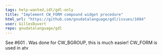 ```yaml
---
tags: help-wanted,idl/gdl-only
title: "Implement CW_FORM compound widget procedure"
html_url: "https://github.com/gnudatalanguage/gdl/issues/1084"
user: GillesDuvert
repo: gnudatalanguage/gdl
---
```


See #601 . Was done for CW_BGROUP, this is much easier!
CW_FORM is used in atv
